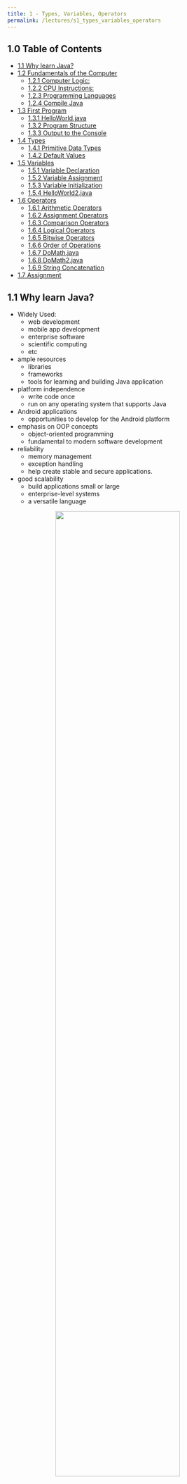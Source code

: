 ```yaml
---
title: 1 - Types, Variables, Operators
permalink: /lectures/s1_types_variables_operators
---
```


## 1.0 Table of Contents<!-- omit from toc -->

- [1.1 Why learn Java?](#11-why-learn-java)
- [1.2 Fundamentals of the Computer](#12-fundamentals-of-the-computer)
  - [1.2.1 Computer Logic:](#121-computer-logic)
  - [1.2.2 CPU Instructions:](#122-cpu-instructions)
  - [1.2.3 Programming Languages](#123-programming-languages)
  - [1.2.4 Compile Java](#124-compile-java)
- [1.3 First Program](#13-first-program)
  - [1.3.1 HelloWorld.java](#131-helloworldjava)
  - [1.3.2 Program Structure](#132-program-structure)
  - [1.3.3 Output to the Console](#133-output-to-the-console)
- [1.4 Types](#14-types)
  - [1.4.1 Primitive Data Types](#141-primitive-data-types)
  - [1.4.2 Default Values](#142-default-values)
- [1.5 Variables](#15-variables)
  - [1.5.1 Variable Declaration](#151-variable-declaration)
  - [1.5.2 Variable Assignment](#152-variable-assignment)
  - [1.5.3 Variable Initialization](#153-variable-initialization)
  - [1.5.4 HelloWorld2.java](#154-helloworld2java)
- [1.6 Operators](#16-operators)
  - [1.6.1 Arithmetic Operators](#161-arithmetic-operators)
  - [1.6.2 Assignment Operators](#162-assignment-operators)
  - [1.6.3 Comparison Operators](#163-comparison-operators)
  - [1.6.4 Logical Operators](#164-logical-operators)
  - [1.6.5 Bitwise Operators](#165-bitwise-operators)
  - [1.6.6 Order of Operations](#166-order-of-operations)
  - [1.6.7 DoMath.java](#167-domathjava)
  - [1.6.8 DoMath2.java](#168-domath2java)
  - [1.6.9 String Concatenation](#169-string-concatenation)
- [1.7 Assignment](#17-assignment)

## 1.1 Why learn Java?

- Widely Used:
  - web development
  - mobile app development
  - enterprise software
  - scientific computing
  - etc
- ample resources
  - libraries
  - frameworks
  - tools for learning and building Java application
- platform independence
  - write code once
  - run on any operating system that supports Java
- Android applications
  - opportunities to develop for the Android platform
- emphasis on OOP concepts
  - object-oriented programming
  - fundamental to modern software development
- reliability
  - memory management
  - exception handling
  - help create stable and secure applications.
- good scalability
  - build applications small or large
  - enterprise-level systems
  - a versatile language

<p style="text-align:center"><img src="images/1.1.jpg" width="75%"></p>

## 1.2 Fundamentals of the Computer

### 1.2.1 Computer Logic:

[![](https://mermaid.ink/img/pako:eNo9kE9rhDAQxb9KmNMKrjUa_yRbCq17Weiyy5a9FC9BoxvQRGJsa8Xv3rSlZQ4z8_jNezALVLoWwKDp9Ht148ai58uuVAg9bko4il6buQQP3W-3D-jJSYVQ1vAOnY2uxDhK1aKrkhZtivPV-ycLRx7UMNm702RdQ5vDyUN78SbdkaN24EMvTM9l7bKX77wS7E30ogTmRldqdQyfrH6ZVQXMmkn4MA01t2IveWt4D6zh3ejUgatXrfs_yK3AFvgAhkkSRCTHeURpnoU0iXyYgZGQBpRkMc5wGKcxTZPVh88fhzDIEhxjkmc5SeOMJNgHUUurzfH3T5VWjWxh_QLfCl1e?type=png)](https://mermaid.live/edit#pako:eNo9kE9rhDAQxb9KmNMKrjUa_yRbCq17Weiyy5a9FC9BoxvQRGJsa8Xv3rSlZQ4z8_jNezALVLoWwKDp9Ht148ai58uuVAg9bko4il6buQQP3W-3D-jJSYVQ1vAOnY2uxDhK1aKrkhZtivPV-ycLRx7UMNm702RdQ5vDyUN78SbdkaN24EMvTM9l7bKX77wS7E30ogTmRldqdQyfrH6ZVQXMmkn4MA01t2IveWt4D6zh3ejUgatXrfs_yK3AFvgAhkkSRCTHeURpnoU0iXyYgZGQBpRkMc5wGKcxTZPVh88fhzDIEhxjkmc5SeOMJNgHUUurzfH3T5VWjWxh_QLfCl1e)

### 1.2.2 CPU Instructions:

```java
z=x+y;
```

```
LOAD x
ADD  y
STORE z
```

### 1.2.3 Programming Languages

- High-level languages
  - Java
  - Python
  - C++
  - C#
  - etc
- wasier to understand than assembly
- must be translate to machine code to run

### 1.2.4 Compile Java

- Java is a compiled language
- Java source code is compiled into bytecode
  [![](https://mermaid.ink/img/pako:eNpFkM1uwjAQhF_F2lOQAgrGzo-pKhU4VeVSpB6QLyvHNKmcGBmnLY3y7nVAEbfd2W9Wo-lB2VKDgJOxP6pC58nb-1q2hLxEEl7xG8nBdk5psg0ciRZfQZpJmJGn-fyZbCZoa5tzbbQj0QioB7ENxObqtbrblcHL5XHdTf6P2vkODdmjqupW39-M3BpiaLRrsC5Dyn5MJsFXutESRBhLfcLOeAmyHQKKnbeHa6tAeNfpGLpziV7vavx02IA4obkE9Yzt0dpmgsIKoodfEDxfJFmRJnmerFLK0jSGKwhG2SJnWcE5Leiy4HSI4e_mT4K-LChnOVtxyjNexKDL2lu3v9d6a3f4B4ukavI?type=png)](https://mermaid.live/edit#pako:eNpFkM1uwjAQhF_F2lOQAgrGzo-pKhU4VeVSpB6QLyvHNKmcGBmnLY3y7nVAEbfd2W9Wo-lB2VKDgJOxP6pC58nb-1q2hLxEEl7xG8nBdk5psg0ciRZfQZpJmJGn-fyZbCZoa5tzbbQj0QioB7ENxObqtbrblcHL5XHdTf6P2vkODdmjqupW39-M3BpiaLRrsC5Dyn5MJsFXutESRBhLfcLOeAmyHQKKnbeHa6tAeNfpGLpziV7vavx02IA4obkE9Yzt0dpmgsIKoodfEDxfJFmRJnmerFLK0jSGKwhG2SJnWcE5Leiy4HSI4e_mT4K-LChnOVtxyjNexKDL2lu3v9d6a3f4B4ukavI)

## 1.3 First Program

go to [repl.it](https://repl.it/) and create a new Java project

### 1.3.1 HelloWorld.java

```java
public class HelloWorld {
  public static void main(String[] args) {
    System.out.println("Hello World");
  }
}
```

### 1.3.2 Program Structure

```java
class CLASSNAME{
  public static void main(String[] args) {
    // code goes here
  }
}
```

### 1.3.3 Output to the Console

```java
System.out.println("some string");
```

## 1.4 Types

- Java is a statically typed language
  - variables must be declared before they can be used

### 1.4.1 Primitive Data Types

| Type        | Description              | Size    | Range                                                   |
| ----------- | ------------------------ | ------- | ------------------------------------------------------- |
| byte        | 8-bit signed integer     | 1 byte  | -128 to 127                                             |
| short       | 16-bit signed integer    | 2 bytes | -32,768 to 32,767                                       |
| **int**     | 32-bit signed integer    | 4 bytes | -2,147,483,648 to 2,147,483,647                         |
| long        | 64-bit signed integer    | 8 bytes | -9,223,372,036,854,775,808 to 9,223,372,036,854,775,807 |
| float       | 32-bit floating point    | 4 bytes | 3.4e-038 to 3.4e+038                                    |
| **double**  | 64-bit floating point    | 8 bytes | 1.7e-308 to 1.7e+308                                    |
| **boolean** | true or false            | 1 bit   | true or false                                           |
| **char**    | 16-bit unicode character | 2 bytes | 0 to 65,535                                             |

on top of these, Java have support for a character string type, called String

### 1.4.2 Default Values

| Type    | Default Value |
| ------- | ------------- |
| byte    | 0             |
| short   | 0             |
| int     | 0             |
| long    | 0L            |
| float   | 0.0f          |
| double  | 0.0d          |
| boolean | false         |
| char    | '\u0000'      |
| String  | null          |

## 1.5 Variables

variables are named location that stores a value of one particular type

### 1.5.1 Variable Declaration

```java
type name;
```

Example:

```java
int x;
String foo;
```

### 1.5.2 Variable Assignment

```java
name = value;
```

Example:

```java
int x;
x = 5;

String foo;
foo = "bar";
```

### 1.5.3 Variable Initialization

```java
type name = value;
```

Example:

```java
int x = 5;

String foo = "bar";
```

### 1.5.4 HelloWorld2.java

```java
public class HelloWorld2 {
  public static void main(String[] args) {
    String message = "Hello World";
    System.out.println(message);
    message = "Hello World 2";
    System.out.println(message);
  }
}
```

## 1.6 Operators

symbols that perform operations on operands
operands are variables and values that operators act on

### 1.6.1 Arithmetic Operators

| Operator | Description    | Example |
| -------- | -------------- | ------- |
| +        | addition       | x + y   |
| -        | subtraction    | x - y   |
| \*       | multiplication | x \* y  |
| /        | division       | x / y   |
| %        | modulus        | x % y   |
| ++       | increment      | x++     |
| --       | decrement      | x--     |

### 1.6.2 Assignment Operators

| Operator | Description         | Example |
| -------- | ------------------- | ------- |
| =        | assign              | x = y   |
| +=       | add and assign      | x += y  |
| -=       | subtract and assign | x -= y  |
| \*=      | multiply and assign | x \*= y |
| /=       | divide and assign   | x /= y  |
| %=       | modulus and assign  | x %= y  |
| ...      | ...                 | ...     |

### 1.6.3 Comparison Operators

| Operator | Description              | Example |
| -------- | ------------------------ | ------- |
| ==       | equal to                 | x == y  |
| !=       | not equal to             | x != y  |
| >        | greater than             | x > y   |
| <        | less than                | x < y   |
| >=       | greater than or equal to | x >= y  |
| <=       | less than or equal to    | x <= y  |

### 1.6.4 Logical Operators

| Operator | Description | Example           |
| -------- | ----------- | ----------------- |
| &&       | logical and | x > 0 && x < 10   |
| \|\|     | logical or  | x < 0 \|\| x > 10 |
| !        | logical not | !(x == y)         |

### 1.6.5 Bitwise Operators

| Operator | Description          | Example |
| -------- | -------------------- | ------- |
| &        | bitwise and          | x & y   |
| \|       | bitwise or           | x \| y  |
| ^        | bitwise xor          | x ^ y   |
| ~        | bitwise compliment   | ~x      |
| <<       | left shift           | x << 2  |
| >>       | right shift          | x >> 2  |
| >>>      | unsigned right shift | x >>> 2 |
| ...      | ...                  | ...     |

### 1.6.6 Order of Operations

The standard order of operations in math

1. Parentheses
2. Multiplication and Division
3. Addition and Subtraction

### 1.6.7 DoMath.java

```java
class DoMath{
  public static void main(String[] arguments){
    double score = 1.0 + 2.0 * 3.0;
    SSystem.out.println(score);
    score = score / 2.0;
    System.out.println(score);
  }
}
```

### 1.6.8 DoMath2.java

```java
class DoMath2{
  public static void main(String[] arguments){
    double score = 1.0 + 2.0 * 3.0;
    System.out.println(score);
    double score2 = score / 2.0;
    System.out.println(score);
    System.out.println(score2);
  }
}
```

### 1.6.9 String Concatenation

you can use the + operator to concatenate strings

```java
String message = "Hello" + " " + "World";
message += "!";
//message = "Hello World!"
```

## 1.7 Assignment

Compute the position of a falling object and print it

- use the equation
- `position = 0.5 * g * time * time + initialVelocity * time + initialPosition`
- where `g` is the gravity constant `-9.8 m/s^2`
- `position` is in meters
- `time` is in seconds
- `initialVelocity` is in meters per second
- `initialPosition` is in meters

if `time` is 10 seconds, `initialVelocity` is 0, and `initialPosition` is 0, then the position should be `-490.0m`

```java
class FallingObject{
  public static void main(String[] args){
    /*
     * Steps to solve the problem
     *  1. Declare variables
     *  2. Assign values to variables
     *  3. Compute the position
     *  4. Print the result
     */
  }
}
```

[**Return to Top**](#10-Table-of-Contents)

[**Return to Main Page**](index)

